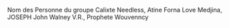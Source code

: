 Nom des Personne du groupe
Calixte Needless, 
Atine Forna Love Medjina, 
JOSEPH John Walney V.R., 
Prophete Wouvenncy

